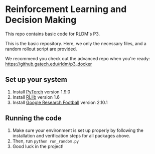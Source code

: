# Reinforcement Learning and Decision Making
This repo contains basic code for RLDM's P3.

This is the basic repository. Here, we only the necessary files, and a random rollout script are provided.

We recommend you check out the advanced repo when you're ready: https://github.gatech.edu/rldm/p3_docker

## Set up your system
  1. Install [PyTorch](https://pytorch.org/get-started/locally/) version 1.9.0
  2. Install [RLlib](https://docs.ray.io/en/latest/rllib.html) version 1.6
  3. Install [Google Research Football](https://github.com/google-research/football/) version 2.10.1

## Running the code
  1. Make sure your environment is set up properly by following the installation and verification steps for all packages above.
  2. Then, run `python run_random.py`
  3. Good luck in the project!
